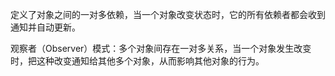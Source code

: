 定义了对象之间的一对多依赖，当一个对象改变状态时，它的所有依赖者都会收到通知并自动更新。

观察者（Observer）模式：多个对象间存在一对多关系，当一个对象发生改变时，把这种改变通知给其他多个对象，从而影响其他对象的行为。